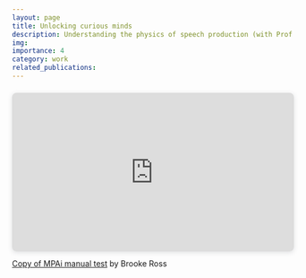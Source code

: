 ```yaml
---
layout: page
title: Unlocking curious minds
description: Understanding the physics of speech production (with Prof Catherine Watson, Dr Peter Keegan)
img:
importance: 4
category: work
related_publications: 
---
```


<div style="position: relative; width: 100%; height: 0; padding-top: 56.2225%;
 padding-bottom: 0; box-shadow: 0 2px 8px 0 rgba(63,69,81,0.16); margin-top: 1.6em; margin-bottom: 0.9em; overflow: hidden;
 border-radius: 8px; will-change: transform;">
  <iframe loading="lazy" style="position: absolute; width: 100%; height: 100%; top: 0; left: 0; border: none; padding: 0;margin: 0;"
    src="https:&#x2F;&#x2F;www.canva.com&#x2F;design&#x2F;DAGD8H0wOOo&#x2F;Z_ttmnlxQrK0QvpqDnRKuQ&#x2F;view?embed" allowfullscreen="allowfullscreen" allow="fullscreen">
  </iframe>
</div>
<a href="https:&#x2F;&#x2F;www.canva.com&#x2F;design&#x2F;DAGD8H0wOOo&#x2F;Z_ttmnlxQrK0QvpqDnRKuQ&#x2F;view?utm_content=DAGD8H0wOOo&amp;utm_campaign=designshare&amp;utm_medium=embeds&amp;utm_source=link" target="_blank" rel="noopener">Copy of MPAi manual test</a> by Brooke Ross